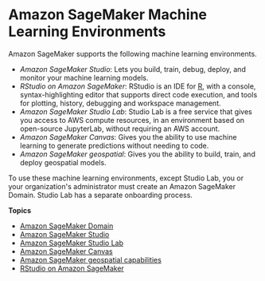 # Amazon SageMaker Machine Learning Environments<a name="domain"></a>

Amazon SageMaker supports the following machine learning environments\.
+ *Amazon SageMaker Studio*: Lets you build, train, debug, deploy, and monitor your machine learning models\.
+ *RStudio on Amazon SageMaker*: RStudio is an IDE for [R](http://aws.amazon.com/blogs/opensource/getting-started-with-r-on-amazon-web-services/), with a console, syntax\-highlighting editor that supports direct code execution, and tools for plotting, history, debugging and workspace management\.
+ *Amazon SageMaker Studio Lab*: Studio Lab is a free service that gives you access to AWS compute resources, in an environment based on open\-source JupyterLab, without requiring an AWS account\.
+ *Amazon SageMaker Canvas*: Gives you the ability to use machine learning to generate predictions without needing to code\.
+ *Amazon SageMaker geospatial*: Gives you the ability to build, train, and deploy geospatial models\.

To use these machine learning environments, except Studio Lab, you or your organization's administrator must create an Amazon SageMaker Domain\. Studio Lab has a separate onboarding process\.

**Topics**
+ [Amazon SageMaker Domain](studio-entity-status.md)
+ [Amazon SageMaker Studio](studio.md)
+ [Amazon SageMaker Studio Lab](studio-lab.md)
+ [Amazon SageMaker Canvas](canvas.md)
+ [Amazon SageMaker geospatial capabilities](geospatial.md)
+ [RStudio on Amazon SageMaker](rstudio.md)